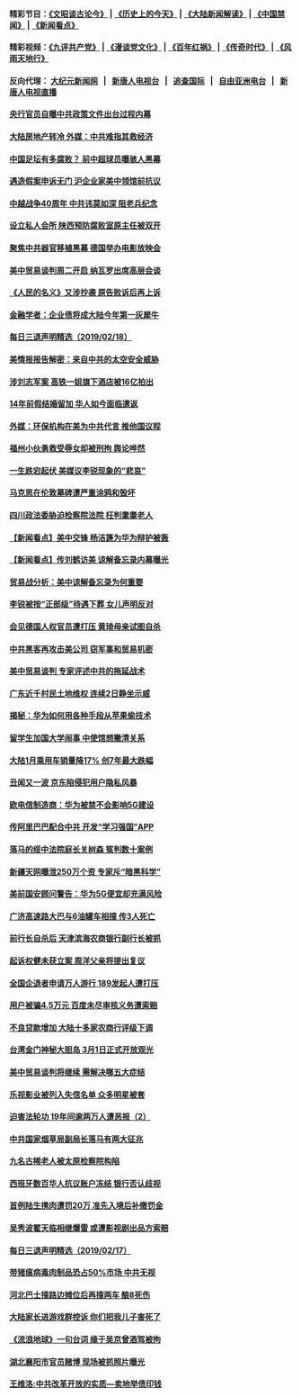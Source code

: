 #### 精彩节目：[《文昭谈古论今》](http://155.138.201.177/wenzhao) | [《历史上的今天》](http://155.138.201.177/today-in-history) | [《大陆新闻解读》](http://155.138.201.177/ntdtv-comedy) | [《中国禁闻》](http://155.138.201.177/ntdtv-news) | [《新闻看点》](http://155.138.201.177/news-insight) 

 #### 精彩视频：[《九评共产党》](http://155.138.201.177:10000/videos/jiuping) | [《漫谈党文化》](http://155.138.201.177:10000/videos/mtdwh) | [《百年红祸》](http://155.138.201.177:10000/videos/bnhh) | [《传奇时代》](http://155.138.201.177:10000/videos/legend) | [《风雨天地行》](http://155.138.201.177:10000/videos/fytdx) 

 #### 反向代理： [大纪元新闻网](http://155.138.201.177:10080/) &nbsp;&nbsp;|&nbsp;&nbsp; [新唐人电视台](http://155.138.201.177:8000/) &nbsp;&nbsp;|&nbsp;&nbsp; [追查国际](http://155.138.201.177:10010/) &nbsp;&nbsp;|&nbsp;&nbsp; [自由亚洲电台](http://155.138.201.177:9800/) &nbsp;&nbsp;|&nbsp;&nbsp; [新唐人电视直播](http://155.138.201.177/) 

#### [央行官员自曝中共政策文件出台过程内幕](../pages/nsc413/n11055056.md?t=02190950) 

#### [大陆房地产转冷 外媒：中共难指其救经济](../pages/nsc413/n11054701.md?t=02190950) 

#### [中国足坛有多腐败？ 前中超球员曝骇人黑幕](../pages/nsc413/n11054239.md?t=02190950) 

#### [遇造假案申诉无门 沪企业家美中领馆前抗议](../pages/nsc413/n11054131.md?t=02190950) 

#### [中越战争40周年 中共讳莫如深 阻老兵纪念](../pages/nsc413/n11054519.md?t=02190950) 

#### [设立私人会所 陕西预防腐败室原主任被双开](../pages/nsc413/n11054761.md?t=02190950) 

#### [聚焦中共器官移植黑幕 德国举办电影放映会](../pages/nsc413/n11053319.md?t=02190950) 

#### [美中贸易谈判周二开启 纳瓦罗出席高层会谈](../pages/nsc413/n11054651.md?t=02190950) 


#### [《人民的名义》又涉抄袭 原告败诉后再上诉](../pages/nsc413/n11054500.md?t=02190950) 

#### [金融学者：企业债将成大陆今年第一灰犀牛](../pages/nsc413/n11054331.md?t=02190950) 

#### [每日三退声明精选（2019/02/18）](../pages/nsc413/n11054730.md?t=02190950) 

#### [美情报报告解密：来自中共的太空安全威胁](../pages/nsc413/n11053340.md?t=02190950) 

#### [涉刘志军案 高铁一姐旗下酒店被16亿拍出](../pages/nsc413/n11054301.md?t=02190950) 

#### [14年前假结婚留加 华人如今面临遣返](../pages/nsc413/n11053995.md?t=02190950) 

#### [外媒：环保机构在美为中共代言 推他国议程](../pages/nsc413/n11053919.md?t=02190950) 

#### [福州小伙勇救受辱女却被刑拘 舆论哗然](../pages/nsc413/n11054114.md?t=02190950) 

#### [一生跌宕起伏 美媒议李锐现象的“悲哀”](../pages/nsc413/n11054037.md?t=02190950) 

#### [马克思在伦敦墓碑遭严重涂鸦和毁坏](../pages/nsc413/n11053892.md?t=02190950) 

#### [四川政法委胁迫检察院法院 枉判耄耋老人](../pages/nsc413/n11053258.md?t=02190950) 

#### [【新闻看点】美中交锋 杨洁篪为华为辩护被轰](../pages/nsc413/n11053813.md?t=02190950) 

#### [【新闻看点】传刘鹤访美 谅解备忘录内幕曝光](../pages/nsc413/n11053719.md?t=02190950) 

#### [贸易战分析：美中谅解备忘录为何重要](../pages/nsc413/n11054022.md?t=02190950) 

#### [李锐被按“正部级”待遇下葬 女儿声明反对](../pages/nsc413/n11053920.md?t=02190950) 

#### [会见德国人权官员遭打压 黄琦母亲试图自杀](../pages/nsc413/n11053863.md?t=02190950) 

#### [中共黑客再攻击美公司 窃军事和贸易机密](../pages/nsc413/n11053773.md?t=02190950) 

#### [美中贸易谈判 专家评述中共的拖延战术](../pages/nsc413/n11053786.md?t=02190950) 

#### [广东近千村民土地维权 连续2日静坐示威](../pages/nsc413/n11053860.md?t=02190950) 

#### [揭秘：华为如何用各种手段从苹果偷技术](../pages/nsc413/n11053887.md?t=02190950) 

#### [留学生加国大学闹事 中使馆想撇清关系](../pages/nsc413/n11053775.md?t=02190950) 

#### [大陆1月乘用车销量降17%  创7年最大跌幅](../pages/nsc413/n11053529.md?t=02190950) 

#### [丑闻又一波 京东陷侵犯用户隐私风暴](../pages/nsc413/n11053706.md?t=02190950) 

#### [欧电信制造商：华为被禁不会影响5G建设](../pages/nsc413/n11053647.md?t=02190950) 

#### [传阿里巴巴配合中共 开发“学习强国”APP](../pages/nsc413/n11053681.md?t=02190950) 

#### [落马的绥中法院庭长关树森 冤判数十案例](../pages/nsc413/n11051545.md?t=02190950) 

#### [新疆天网曝泄250万个资 专家斥“暗黑科学”](../pages/nsc413/n11052635.md?t=02190950) 

#### [美前国安顾问警告：华为5G便宜却充满风险](../pages/nsc413/n11053387.md?t=02190950) 


#### [广济高速路大巴与6油罐车相撞 传3人死亡](../pages/nsc413/n11053120.md?t=02190950) 

#### [前行长自杀后 天津滨海农商银行副行长被抓](../pages/nsc413/n11053088.md?t=02190950) 

#### [起诉权健未获立案 周洋父亲将提出复议](../pages/nsc413/n11052803.md?t=02190950) 

#### [全国企退者申请万人游行 189发起人遭打压](../pages/nsc413/n11052169.md?t=02190950) 

#### [用户被骗4.5万元 百度未尽审核义务遭索赔](../pages/nsc413/n11052685.md?t=02190950) 

#### [不良贷款增加 大陆十多家农商行评级下调](../pages/nsc413/n11052060.md?t=02190950) 

#### [台湾金门神秘大胆岛 3月1日正式开放观光](../pages/nsc413/n11052746.md?t=02190950) 

#### [美中贸易谈判将继续 需解决哪五大症结](../pages/nsc413/n11052353.md?t=02190950) 

#### [乐视影业被列入失信名单 众多明星被套](../pages/nsc413/n11052010.md?t=02190950) 

#### [迫害法轮功 19年间逾两万人遭恶报（2）](../pages/nsc413/n11047910.md?t=02190950) 

#### [中共国家烟草局副局长落马有两大征兆](../pages/nsc413/n11052249.md?t=02190950) 

#### [九名古稀老人被太原检察院构陷](../pages/nsc413/n11051239.md?t=02190950) 

#### [西班牙数百华人抗议账户冻结 银行否认歧视](../pages/nsc413/n11052166.md?t=02190950) 

#### [首例陆生携肉遭罚20万 准先入境后补缴罚金](../pages/nsc413/n11051767.md?t=02190950) 

#### [吴秀波翟天临相继爆雷 或遭影视剧出品方索赔](../pages/nsc413/n11051890.md?t=02190950) 

#### [每日三退声明精选（2019/02/17）](../pages/nsc413/n11052097.md?t=02190950) 

#### [带猪瘟病毒肉制品恐占50%市场 中共无视](../pages/nsc413/n11051903.md?t=02190950) 

#### [河北巴士撞路边摊位后再撞两车 酿8死伤](../pages/nsc413/n11051960.md?t=02190950) 

#### [大陆家长进游戏群控诉 你们把我儿子害死了](../pages/nsc413/n11051794.md?t=02190950) 

#### [《流浪地球》一句台词 缘于吴京曾酒驾被拘](../pages/nsc413/n11050257.md?t=02190950) 

#### [湖北襄阳市官员赌博 现场被抓照片曝光](../pages/nsc413/n11051811.md?t=02190950) 

#### [王维洛:中共改革开放的实质—卖地举债印钱](../pages/nsc413/n11051706.md?t=02190950) 

